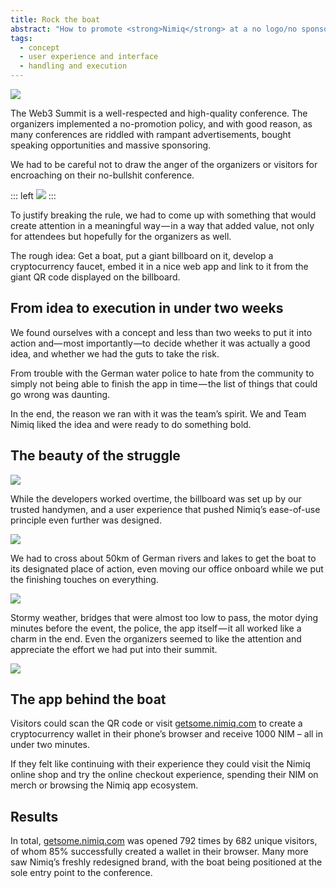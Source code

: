 ```yaml
---
title: Rock the boat
abstract: "How to promote <strong>Nimiq</strong> at a no logo/no sponsor conference? With a huge floating banner, weatherproof marketeers and a designated onboarding app, obviously."
tags:
  - concept
  - user experience and interface
  - handling and execution
---
```

![](/cases/creative_nimiq/hero.jpg)

The Web3 Summit is a well-respected and high-quality conference. The organizers implemented a no-promotion policy, and with good reason, as many conferences are riddled with rampant advertisements, bought speaking opportunities and massive sponsoring. 

We had to be careful not to draw the anger of the organizers or visitors for encroaching on their no-bullshit conference.

::: left
![](/cases/creative_nimiq/location.jpg)
:::

To justify breaking the rule, we had to come up with something that would create attention in a meaningful way — in a way that added value, not only for attendees but hopefully for the organizers as well.

The rough idea: Get a boat, put a giant billboard on it, develop a cryptocurrency faucet, embed it in a nice web app and link to it from the giant QR code displayed on the billboard.

## From idea to execution in under two weeks
We found ourselves with a concept  and less than two weeks to put it into action and— most importantly —to  decide whether it was actually a good idea, and whether we had the guts to take the risk.

From trouble with the German water police to hate from the community to simply not being able to finish the app in time — the list of things that could go wrong was daunting.

In the end, the reason we ran with it was the team’s spirit. We and Team Nimiq liked the idea and were ready to do something bold. 

## The beauty of the struggle
![](/cases/creative_nimiq/workinprogress.jpg)

While the developers worked overtime, the billboard was set up by our trusted handymen, and a user experience that pushed Nimiq’s ease-of-use principle even further was designed.

![](/cases/creative_nimiq/interfaces.jpeg)

We had to cross about 50km of German rivers and lakes to get the boat to its designated 
place of action, even moving our office onboard while we put the finishing touches on everything.

![](/cases/creative_nimiq/boatworking.jpg)

Stormy weather, bridges that were almost too low to pass, the motor dying minutes before the event, the police, the app itself — it all worked like a charm in the end. Even the organizers seemed to like the attention and appreciate the effort we had put into their summit.

![](/cases/creative_nimiq/wheather.jpeg)

## The app behind the boat
Visitors could scan the QR code or visit [getsome.nimiq.com](https://getsome.nimiq.com/) to create a cryptocurrency wallet in their phone’s browser and receive 1000 NIM – all in under two minutes. 

If they felt like continuing with their experience they could visit the Nimiq online shop and try the online checkout experience, spending their NIM on merch or browsing the Nimiq app ecosystem.

## Results
In total, [getsome.nimiq.com](https://getsome.nimiq.com/) was opened 792 times by 682 unique visitors, of whom 85% successfully created a wallet in their browser. Many more saw Nimiq’s freshly redesigned brand, with the boat being positioned at the sole entry point to the conference.